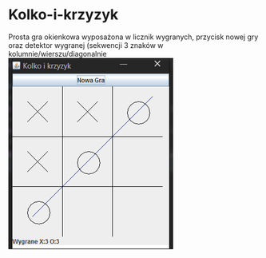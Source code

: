 # Kolko-i-krzyzyk
Prosta gra okienkowa wyposażona w licznik wygranych, przycisk nowej gry oraz detektor wygranej (sekwencji 3 znaków w kolumnie/wierszu/diagonalnie  
![Alt text](/image.png?raw=true "Optional Title")
